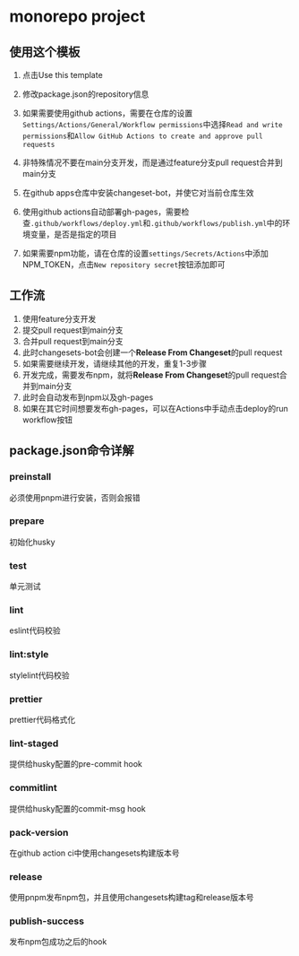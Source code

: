 # monorepo project

## 使用这个模板
1. 点击Use this template
2. 修改package.json的repository信息
3. 如果需要使用github actions，需要在仓库的设置`Settings/Actions/General/Workflow permissions`中选择`Read and write permissions`和`Allow GitHub Actions to create and approve pull requests`

4. 非特殊情况不要在main分支开发，而是通过feature分支pull request合并到main分支
5. 在github apps仓库中安装changeset-bot，并使它对当前仓库生效
6. 使用github actions自动部署gh-pages，需要检查`.github/workflows/deploy.yml`和`.github/workflows/publish.yml`中的环境变量，是否是指定的项目
7. 如果需要npm功能，请在仓库的设置`settings/Secrets/Actions`中添加NPM_TOKEN，点击`New repository secret`按钮添加即可

## 工作流
1. 使用feature分支开发
2. 提交pull request到main分支
3. 合并pull request到main分支
4. 此时changesets-bot会创建一个**Release From Changeset**的pull request
5. 如果需要继续开发，请继续其他的开发，重复1-3步骤
6. 开发完成，需要发布npm，就将**Release From Changeset**的pull request合并到main分支
7. 此时会自动发布到npm以及gh-pages
8. 如果在其它时间想要发布gh-pages，可以在Actions中手动点击deploy的run workflow按钮

## package.json命令详解
### preinstall
必须使用pnpm进行安装，否则会报错
### prepare
初始化husky
### test
单元测试
### lint
eslint代码校验
### lint:style
stylelint代码校验
### prettier
prettier代码格式化
### lint-staged
提供给husky配置的pre-commit hook
### commitlint
提供给husky配置的commit-msg hook
### pack-version
在github action ci中使用changesets构建版本号
### release
使用pnpm发布npm包，并且使用changesets构建tag和release版本号
### publish-success
发布npm包成功之后的hook
